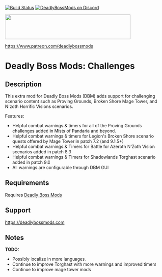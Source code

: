 [![Build Status](https://github.com/DeadlyBossMods/DBM-Challenges/workflows/CI/badge.svg)](https://github.com/DeadlyBossMods/DBM-Challenges/actions?workflow=CI)
[![DeadlyBossMods on Discord](https://img.shields.io/badge/discord-DeadlyBossMods-738bd7.svg?style=flat)](https://discord.gg/DeadlyBossMods) 

<p><img src="http://mysticalos.com/images/DBM/support_on_patreon.png" width="408" height="80" /></p>
<p><a href="https://www.patreon.com/deadlybossmods">https://www.patreon.com/deadlybossmods</a></p>

Deadly Boss Mods: Challenges
============================

Description
-----------
This extra mod for Deadly Boss Mods (DBM) adds support for challenging scenario content such as Proving Grounds, Broken Shore Mage Tower, and N'zoth Horrific Visions scenarios.

Features:
* Helpful combat warnings & timers for all of the Proving Grounds challenges added in Mists of Pandaria and beyond.
* Helpful combat warnings & timers for Legion's Broken Shore scenario quests offered by Mage Tower in patch 7.2 (and 9.1.5+)
* Helpful combat warnings & Timers for Battle for Azeroth N'Zoth Vision scenarios added in patch 8.3
* Helpful combat warnings & Timers for Shadowlands Torghast scenario added in patch 9.0
* All warnings are configurable through DBM GUI

Requirements
------------
Requires [Deadly Boss Mods](https://curseforge.com/wow/addons/deadly-boss-mods)

Support
-------
https://deadlybossmods.com

Notes
-----
**TODO:**
* Possibly localize in more languages.
* Continue to improve Torghast with more warnings and improved timers
* Continue to improve mage tower mods
